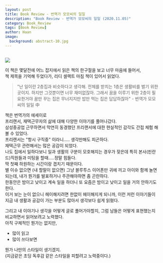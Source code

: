 ```yaml
---
layout: post
title: Book Review - 번역가 모모씨의 일일
description: "Book Review - 번역가 모모씨의 일일 (2020.11.05)" 
category: Book_Review
tags: [Book Review]
author: Haan
image:
  background: abstract-10.jpg
---
```

<br/>

<img src="/assets/img/BR_201105.jpeg">

이 책은 몇달전에 어느 잡지에서 읽은 책의 한구절을 보고 너무 마음에 들어서,  
책 제목을 기억해 두었다가, 리디 셀랙트 마침 책이 있어서 읽었다.

>"난 일이란 2층집과 비슷하다고 생각해. 전체를 받치는 1층은 생활비를 벌기 위한 곳이지. 하지만 그것뿐이면 너무 재미없잖아. 그래서 꿈을 이루기 위한 2층이 필요한거야 꿈만 꾸는 집은 무너지지만 밥만 먹는 집은 답답하잖아" - 번역가 모모씨의 일일 中

책은 번역가의 에세이로  
프리랜서, 재택근무자의 삶에 대해 다양한 이야기를 풀어나갔다.  
삼성중공업 근무하면서 막연히 동경했던 프리랜서에 대한 현실적인 감각도 간접 체험 해 볼 수 있었다.  
프리랜서는 "항시 구직중" 이라니..... 생각만해도 피곤하다.  
재택근무 관련해서는 많은 공감이 되었다.  
나도 집에서 일하다보니 일과 생활의 구분이 모호해지는 경우가 잦은데
특히 본사(핀란드)직원들과 미팅을 할때.....정말 힘들다.  
딱 첫째 하원하는 시간이랑 겹치기 때문이다.  
별 이슈 없으면 (내 할말이 없으면) 그냥 블루투스 이어폰만 귀에 끼고 아이와 함께 놀면되는데, 내가 뭔가를 발표하거나 주관해야하면 좀 곤란하다.   
한동안은 밤이고 낮이고 계속 일을 하더니 또 요즘은 밤이고 낮이고 일을 거의 안하기도 한다.  
이거 보는 눈이 없으니 헤이해지려면 한없이 헤이해지게 되니까,
이런 저런 이야기들이 지금 내 생활과 공감이 가는 부분도 많아서 생각보다 쉽게 읽혔다.

그리고 
내 이야기나 생각을 어떻게 글로 풀어가야할지, 그럼 남들은 어떻게 표현했는지 비교하면서 읽어보려고 노력했다.  
아직 구체적인 뭔가는 없지만,
- 많이 읽고
- 많이 쓰다보면  

뭔가 나만의 스타일이 생기겠지.  
(지금같은 초딩 독후감 같은 스타일을 피할려고 노력중이다.)


